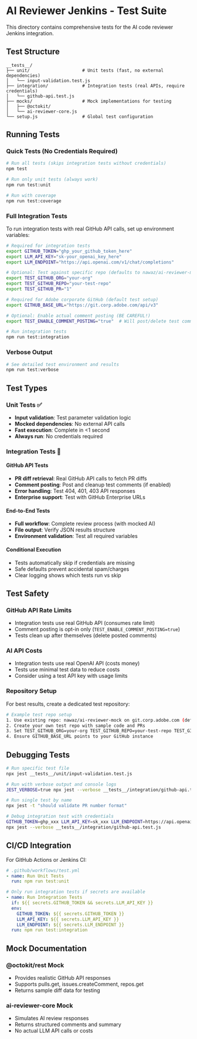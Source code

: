 # AI Reviewer Jenkins - Test Suite

This directory contains comprehensive tests for the AI code reviewer Jenkins integration.

## Test Structure

```
__tests__/
├── unit/                    # Unit tests (fast, no external dependencies)
│   └── input-validation.test.js
├── integration/             # Integration tests (real APIs, require credentials)
│   └── github-api.test.js
├── mocks/                   # Mock implementations for testing
│   ├── @octokit/
│   └── ai-reviewer-core.js
└── setup.js                 # Global test configuration
```

## Running Tests

### Quick Tests (No Credentials Required)
```bash
# Run all tests (skips integration tests without credentials)
npm test

# Run only unit tests (always work)
npm run test:unit

# Run with coverage
npm run test:coverage
```

### Full Integration Tests

To run integration tests with real GitHub API calls, set up environment variables:

```bash
# Required for integration tests
export GITHUB_TOKEN="ghp_your_github_token_here"
export LLM_API_KEY="sk-your_openai_key_here"  
export LLM_ENDPOINT="https://api.openai.com/v1/chat/completions"

# Optional: Test against specific repo (defaults to nawaz/ai-reviewer-mock on Adobe corporate GitHub)
export TEST_GITHUB_ORG="your-org"
export TEST_GITHUB_REPO="your-test-repo"
export TEST_GITHUB_PR="1"

# Required for Adobe corporate GitHub (default test setup)
export GITHUB_BASE_URL="https://git.corp.adobe.com/api/v3"

# Optional: Enable actual comment posting (BE CAREFUL!)
export TEST_ENABLE_COMMENT_POSTING="true"  # Will post/delete test comments

# Run integration tests
npm run test:integration
```

### Verbose Output
```bash
# See detailed test environment and results
npm run test:verbose
```

## Test Types

### Unit Tests ✅
- **Input validation**: Test parameter validation logic
- **Mocked dependencies**: No external API calls
- **Fast execution**: Complete in <1 second
- **Always run**: No credentials required

### Integration Tests 🔗

#### GitHub API Tests
- **PR diff retrieval**: Real GitHub API calls to fetch PR diffs
- **Comment posting**: Post and cleanup test comments (if enabled)
- **Error handling**: Test 404, 401, 403 API responses
- **Enterprise support**: Test with GitHub Enterprise URLs

#### End-to-End Tests  
- **Full workflow**: Complete review process (with mocked AI)
- **File output**: Verify JSON results structure
- **Environment validation**: Test all required variables

#### Conditional Execution
- Tests automatically skip if credentials are missing
- Safe defaults prevent accidental spam/charges
- Clear logging shows which tests run vs skip

## Test Safety

### GitHub API Rate Limits
- Integration tests use real GitHub API (consumes rate limit)
- Comment posting is opt-in only (`TEST_ENABLE_COMMENT_POSTING=true`)
- Tests clean up after themselves (delete posted comments)

### AI API Costs
- Integration tests use real OpenAI API (costs money)
- Tests use minimal test data to reduce costs
- Consider using a test API key with usage limits

### Repository Setup

For best results, create a dedicated test repository:

```bash
# Example test repo setup
1. Use existing repo: nawaz/ai-reviewer-mock on git.corp.adobe.com (default)
2. Create your own test repo with sample code and PRs
3. Set TEST_GITHUB_ORG=your-org TEST_GITHUB_REPO=your-test-repo TEST_GITHUB_PR=1
4. Ensure GITHUB_BASE_URL points to your GitHub instance
```

## Debugging Tests

```bash
# Run specific test file
npx jest __tests__/unit/input-validation.test.js

# Run with verbose output and console logs
JEST_VERBOSE=true npx jest --verbose __tests__/integration/github-api.test.js

# Run single test by name
npx jest -t "should validate PR number format"

# Debug integration test with credentials
GITHUB_TOKEN=ghp_xxx LLM_API_KEY=sk_xxx LLM_ENDPOINT=https://api.openai.com/v1/chat/completions \
npx jest --verbose __tests__/integration/github-api.test.js
```

## CI/CD Integration

For GitHub Actions or Jenkins CI:

```yaml
# .github/workflows/test.yml
- name: Run Unit Tests
  run: npm run test:unit

# Only run integration tests if secrets are available
- name: Run Integration Tests  
  if: ${{ secrets.GITHUB_TOKEN && secrets.LLM_API_KEY }}
  env:
    GITHUB_TOKEN: ${{ secrets.GITHUB_TOKEN }}
    LLM_API_KEY: ${{ secrets.LLM_API_KEY }}
    LLM_ENDPOINT: ${{ secrets.LLM_ENDPOINT }}
  run: npm run test:integration
```

## Mock Documentation

### @octokit/rest Mock
- Provides realistic GitHub API responses
- Supports pulls.get, issues.createComment, repos.get
- Returns sample diff data for testing

### ai-reviewer-core Mock  
- Simulates AI review responses
- Returns structured comments and summary
- No actual LLM API calls or costs
